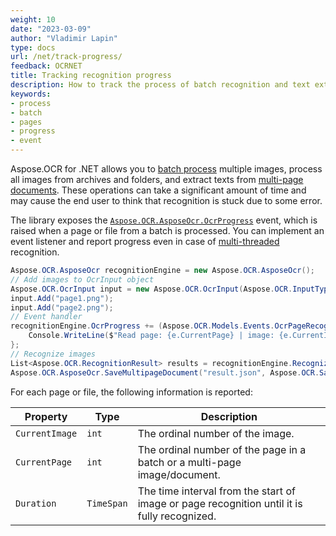 ```yaml
---
weight: 10
date: "2023-03-09"
author: "Vladimir Lapin"
type: docs
url: /net/track-progress/
feedback: OCRNET
title: Tracking recognition progress
description: How to track the process of batch recognition and text extraction from multipage documents.
keywords:
- process
- batch
- pages
- progress
- event
---
```


Aspose.OCR for .NET allows you to [batch process](/ocr/net/batch-recognition/) multiple images, process all images from archives and folders, and extract texts from [multi-page documents](/ocr/net/recognition/). These operations can take a significant amount of time and may cause the end user to think that recognition is stuck due to some error.

The library exposes the [`Aspose.OCR.AsposeOcr.OcrProgress`](https://reference.aspose.com/ocr/net/aspose.ocr/asposeocr/ocrprogress/) event, which is raised when a page or file from a batch is processed. You can implement an event listener and report progress even in case of [multi-threaded](/ocr/net/multithreading/) recognition.

```csharp
Aspose.OCR.AsposeOcr recognitionEngine = new Aspose.OCR.AsposeOcr();
// Add images to OcrInput object
Aspose.OCR.OcrInput input = new Aspose.OCR.OcrInput(Aspose.OCR.InputType.SingleImage);
input.Add("page1.png");
input.Add("page2.png");
// Event handler
recognitionEngine.OcrProgress += (Aspose.OCR.Models.Events.OcrPageRecognizeEventsArgs e) => {
	Console.WriteLine($"Read page: {e.CurrentPage} | image: {e.CurrentImage} | time taken: {e.Duration.TotalSeconds} sec");
};
// Recognize images
List<Aspose.OCR.RecognitionResult> results = recognitionEngine.Recognize(input);
Aspose.OCR.AsposeOcr.SaveMultipageDocument("result.json", Aspose.OCR.SaveFormat.Json, results);
```

For each page or file, the following information is reported:

Property | Type | Description
-------- | ---- | -----------
`CurrentImage` | `int` | The ordinal number of the image.
`CurrentPage` | `int` | The ordinal number of the page in a batch or a multi-page image/document.
`Duration` | `TimeSpan` | The time interval from the start of image or page recognition until it is fully recognized.

